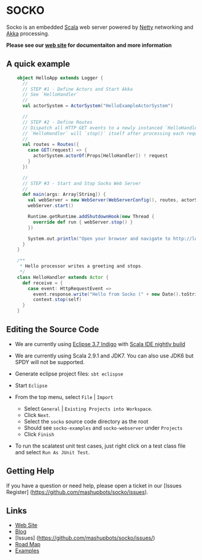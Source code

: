 # SOCKO

Socko is an embedded [Scala](http://www.scala-lang.org/) web server powered by
[Netty](http://netty.io/) networking and [Akka](http://akka.io/) processing.

**Please see our [web site](http://sockoweb.org/) for documentaiton and more information**

## A quick example

```scala
    object HelloApp extends Logger {
      //
      // STEP #1 - Define Actors and Start Akka
      // See `HelloHandler`
      //
      val actorSystem = ActorSystem("HelloExampleActorSystem")

      //
      // STEP #2 - Define Routes
      // Dispatch all HTTP GET events to a newly instanced `HelloHandler` actor for processing.
      // `HelloHandler` will `stop()` itself after processing each request.
      //
      val routes = Routes({
        case GET(request) => {
          actorSystem.actorOf(Props[HelloHandler]) ! request
        }
      })

      //
      // STEP #3 - Start and Stop Socko Web Server
      //
      def main(args: Array[String]) {
        val webServer = new WebServer(WebServerConfig(), routes, actorSystem)
        webServer.start()

        Runtime.getRuntime.addShutdownHook(new Thread {
          override def run { webServer.stop() }
        })

        System.out.println("Open your browser and navigate to http://localhost:8888")
      }
    }

    /**
     * Hello processor writes a greeting and stops.
     */
    class HelloHandler extends Actor {
      def receive = {
        case event: HttpRequestEvent =>
          event.response.write("Hello from Socko (" + new Date().toString + ")")
          context.stop(self)
      }
    }
```

## Editing the Source Code

* We are currently using [Eclipse 3.7 Indigo](http://www.eclipse.org/downloads/packages/eclipse-ide-javascript-web-developers/indigosr2) 
  with [Scala IDE nightly build](http://scala-ide.org/download/nightly.html)

* We are currently using Scala 2.9.1 and JDK7.  You can also use JDK6 but SPDY will not be supported.

* Generate eclipse project files: `sbt eclispse`

* Start `Eclipse`

* From the top menu, select `File` | `Import`
  * Select `General` | `Existing Projects into Workspace`. 
  * Click `Next`.
  * Select the `socko` source code directory as the root
  * Should see `socko-examples` and `socko-webserver` under `Projects`
  * Click `Finish`

* To run the scalatest unit test cases, just right click on a test class file and select `Run As JUnit Test`.

## Getting Help

If you have a question or need help, please open a ticket in our [Issues Register] (https://github.com/mashupbots/socko/issues).

## Links

* [Web Site](http://sockoweb.org/)
* [Blog](http://sockoweb.org/blog)
* [Issues] (https://github.com/mashupbots/socko/issues/)
* [Road Map](https://github.com/mashupbots/socko/issues/milestones)
* [Examples](https://github.com/mashupbots/socko/tree/master/socko-examples/src/main/scala/org/mashupbots/socko/examples)

  
